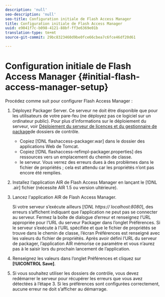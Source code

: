 ```yaml
---
description: 'null'
seo-description: 'null'
seo-title: Configuration initiale de Flash Access Manager
title: Configuration initiale de Flash Access Manager
uuid: e9041f7c-b098-4121-88bf-ff3e6369e01b
translation-type: tm+mt
source-git-commit: 29bc8323460d9be0fce66cbea7c6fce46df20d61

---
```



# Configuration initiale de Flash Access Manager {#initial-flash-access-manager-setup}

Procédez comme suit pour configurer Flash Access Manager :

1. Déployez Packager Server. Ce serveur ne doit être disponible que pour les utilisateurs de votre pare-feu (ne déployez pas ce logiciel sur un ordinateur public). Pour plus d’informations sur le déploiement du serveur, voir [Déploiement du serveur de licences et du gestionnaire de package](../../aaxs-reference-implementations/deploying-license-server-and-wfp/deploying-license-server-wfp-overview.md)de dossiers de contrôle.

   * Copiez [!DNL flashaccess-packager.war] dans le dossier des applications Web de Tomcat.
   * Copiez [!DNL flashaccess-refimpl-packager.properties] des ressources vers un emplacement du chemin de classe.
   *  le serveur. Vous verrez des erreurs dues à des problèmes dans le fichier de propriétés ; cela est attendu car les propriétés n’ont pas encore été remplies.

1. Installez l’application AIR de Flash Access Manager en lançant le [!DNL .air] fichier (nécessite AIR 1.5 ou version ultérieure).
1. Lancez l&#39;application AIR de Flash Access Manager.

   Si votre serveur s’exécute ailleurs [*!DNL https:// localhost:8080*], des erreurs s’affichent indiquant que l’application ne peut pas se connecter au serveur. Fermez la boîte de dialogue d’erreur et renseignez l’URL appropriée pour l’URL du serveur Packager dans l’onglet Préférences. Si le serveur s’exécute à l’URL spécifiée et que le fichier de propriétés se trouve dans le chemin de classe, l’écran Préférences est renseigné avec les valeurs du fichier de propriétés. Après avoir défini l’URL du serveur de packager, l’application AIR mémorise ce paramètre et vous n’aurez pas à le saisir lors du prochain lancement de l’application.
1. Renseignez les valeurs dans l’onglet Préférences et cliquez sur **[!UICONTROL Save]**.
1. Si vous souhaitez utiliser les dossiers de contrôle, vous devez redémarrer le serveur pour récupérer les erreurs que vous avez détectées à l’étape 3. Si les préférences sont configurées correctement, aucune erreur ne doit s’afficher au démarrage.

